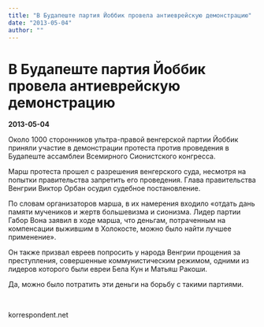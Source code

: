 ```yaml
---
title: "В Будапеште партия Йоббик провела антиеврейскую демонстрацию"
date: "2013-05-04"
author: ""
---
```


# В Будапеште партия Йоббик провела антиеврейскую демонстрацию

**2013-05-04** 

Около 1000 сторонников ультра-правой венгерской партии Йоббик приняли участие в демонстрации протеста против проведения в Будапеште ассамблеи Всемирного Сионистского конгресса.



Марш протеста прошел с разрешения венгерского суда, несмотря на попытки правительства запретить его проведения. Глава правительства Венгрии Виктор Орбан осудил судебное постановление. 



По словам организаторов марша, в их намерения входило «отдать дань памяти мучеников и жертв большевизма и сионизма. Лидер партии Габор Вона заявил в ходе марша, что деньгам, потраченным на компенсации выжившим в Холокосте, можно было найти лучшее применение». 



Он также призвал евреев попросить у народа Венгрии прощения за преступления, совершенные коммунистическим режимом, одними из лидеров которого были евреи Бела Кун и Матьяш Ракоши.



Да, можно было потратить эти деньги на борьбу с такими партиями.

 

korrespondent.net